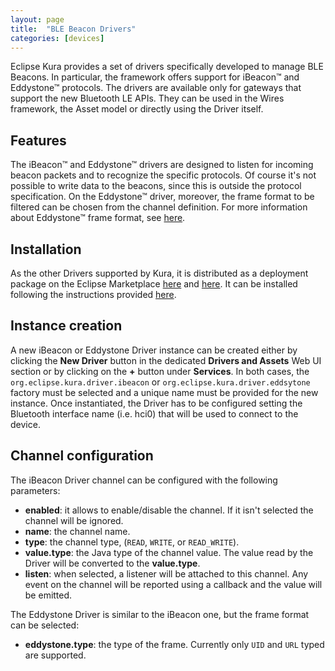 ```yaml
---
layout: page
title:  "BLE Beacon Drivers"
categories: [devices]
---
```


Eclipse Kura provides a set of drivers specifically developed to manage BLE Beacons. In particular, the framework offers support for iBeacon&trade; and Eddystone&trade; protocols. The drivers are available only for gateways that support the new Bluetooth LE APIs. They can be used in the Wires framework, the Asset model or directly using the Driver itself.

## Features

The iBeacon&trade; and Eddystone&trade; drivers are designed to listen for incoming beacon packets and to recognize the specific protocols. Of course it's not possible to write data to the beacons, since this is outside the protocol specification. On the Eddystone&trade; driver, moreover, the frame format to be filtered can be chosen from the channel definition. For more information about Eddystone&trade; frame format, see [here](https://developers.google.com/beacons/eddystone).
 
## Installation

As the other Drivers supported by Kura, it is distributed as a deployment package on the Eclipse Marketplace [here](https://marketplace.eclipse.org/content/ibeacon-driver-eclipse-kura-4xy) and [here](https://marketplace.eclipse.org/content/eddystone-driver-eclipse-kura-4xy). It can be installed following the instructions provided [here](../admin/application-management.html#section-eclipse-kura-marketplace).

## Instance creation

A new iBeacon or Eddystone Driver instance can be created either by clicking the **New Driver** button in the dedicated **Drivers and Assets** Web UI section or by clicking on the **+** button under **Services**. In both cases, the `org.eclipse.kura.driver.ibeacon` or `org.eclipse.kura.driver.eddsytone` factory must be selected and a unique name must be provided for the new instance. 
Once instantiated, the Driver has to be configured setting the Bluetooth interface name (i.e. hci0) that will be used to connect to the device.

## Channel configuration

The iBeacon Driver channel can be configured with the following parameters:

- **enabled**: it allows to enable/disable the channel. If it isn't selected the channel will be ignored.
- **name**: the channel name.
- **type**: the channel type, (`READ`, `WRITE`, or `READ_WRITE`).
- **value.type**: the Java type of the channel value. The value read by the Driver will be converted to the **value.type**.
- **listen**: when selected, a listener will be attached to this channel. Any event on the channel will be reported using a callback and the value will be emitted.

The Eddystone Driver is similar to the iBeacon one, but the frame format can be selected:

- **eddystone.type**: the type of the frame. Currently only `UID` and `URL` typed are supported.